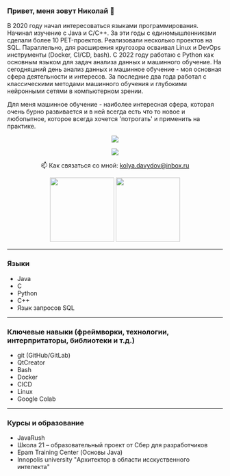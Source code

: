 ### Привет, меня зовут Николай 👋
В 2020 году начал интересоваться языками программирования. Начинал изучение с Java и С/C++. За эти годы с единомышленниками сделали более 10 PET-проектов. Реализовали несколько проектов на SQL. Параллельно, для расширения кругозора осваивал Linux и DevOps инструменты (Docker, CI/CD, bash). С 2022 году работаю с Python как основным языком для задач анализа данных и машинного обучение. На сегодняшний день анализ данных и машинное обучение - моя основная сфера деятельности и интересов. За последние два года работал с классическими методами машинного обучения и глубокими нейронными сетями в компьютерном зрении.

Для меня машинное обучение - наиболее интересная сфера, которая очень бурно развивается и в ней всегда есть что то новое и любопытное, которое всегда хочется 'потрогать' и применить на практике.
<div id="header" align="center">
  <img src="https://media.giphy.com/media/zOvBKUUEERdNm/giphy.gif"/>
</div>

<p align='center'>
   <a href="https://t.me/kolyadavydov">
       <img src="https://img.shields.io/badge/Telegram-2CA5E0?style=for-the-badge&logo=telegram&logoColor=white"/>
   </a>
<p align='center'>
   📫 Как связаться со мной: <a href='mailto:kolya.davydov@inbox.ru'>kolya.davydov@inbox.ru</a>
</p>

<p align='center'>
   <a href="https://github-readme-stats.vercel.app/api?username=KolyaDavydov&show_icons=true&count_private=true"><img
           height=150
           src="https://github-readme-stats.vercel.app/api?username=KolyaDavydov&show_icons=true&count_private=true"/></a>
   <a href="https://github.com/KolyaDavydov/github-readme-stats"><img height=150
                                                                  src="https://github-readme-stats.vercel.app/api/top-langs/?username=KolyaDavydov&layout=compact"/></a>
</p>

---

### Языки
*   Java
*   C
*   Python
*   C++
*   Язык запросов SQL

---

### Ключевые навыки (фреймворки, технологии, интерпритаторы, библиотеки и т.д.)
*   git (GitHub/GitLab)
*   QtCreator
*   Bash
*   Docker
*   CICD
*   Linux
*   Google Colab

---

### Курсы и образование
*   JavaRush
*   Школа 21 – образовательный проект от Сбер для разработчиков
*   Epam Training Center (Основы Java)
*   Innopolis university "Архитектор в области исскуственного интелекта"

<!--
**KolyaDavydov/KolyaDavydov** is a ✨ _special_ ✨ repository because its `README.md` (this file) appears on your GitHub profile.

Here are some ideas to get you started:

- 🔭 I’m currently working on ...
- 🌱 I’m currently learning ...
- 👯 I’m looking to collaborate on ...
- 🤔 I’m looking for help with ...
- 💬 Ask me about ...
- 📫 How to reach me: ...
- 😄 Pronouns: ...
- ⚡ Fun fact: ...
-->

